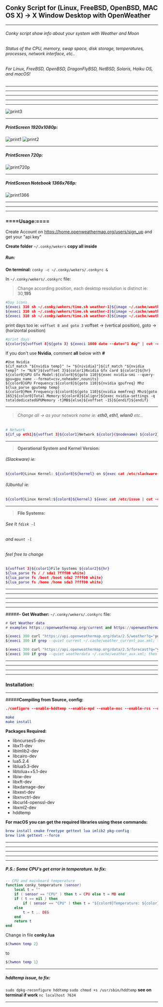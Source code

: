 ## Conky Script for (Linux, FreeBSD, OpenBSD, MAC OS X) -> X Window Desktop with OpenWeather
_ _ _
###### Conky script show info about your system with Weather and Moon
###### Status of the CPU, memory, swap space, disk storage, temperatures, processes, network interface, etc..
###### For Linux, FreeBSD, OpenBSD, DragonFlyBSD, NetBSD, Solaris, Haiku OS, and macOS!
_ _ _

- - -
- - -
- - -
* * *
![print3](https://raw.githubusercontent.com/wekers/conky/master/printscreen/print_1080p_3.jpg)
* * *
##### PrintScreen 1920x1080p:

![print1](https://raw.githubusercontent.com/wekers/conky/master/printscreen/print_1080p_1.jpg)
![print2](https://raw.githubusercontent.com/wekers/conky/master/printscreen/print_1080p_2.jpg)
* * *
##### PrintScreen 720p:

![print720p](https://raw.githubusercontent.com/wekers/conky/master/printscreen/print_720p.png)
* * *
##### PrintScreen Notebook 1366x768p:

![print1366](https://raw.githubusercontent.com/wekers/conky/master/printscreen/print_1366x768p.png)
* * *
* * *
* * *



### ====Usage:====

Create Account on https://home.openweathermap.org/users/sign_up
and get your "api key"

**Create folder** `~/.conky/wekers` **copy all inside**


##### Run:

**On terminal:**  `conky -c ~/.conky/wekers/.conkyrc &`

In `~/.conky/wekers/.conkyrc` file:

> Change according position, each desktop resolution is distinct ie: 30,**195**
```bash
#Day icons
${execi 310 sh ~/.conky/wekers/time.sh weather-1}${image ~/.cache/weather-1.png -p 30,195 -s 70x70 -n}
${execi 310 sh ~/.conky/wekers/time.sh weather-2}${image ~/.cache/weather-2.png -p 130,195 -s 70x70 -n} 
${execi 310 sh ~/.conky/wekers/time.sh weather-3}${image ~/.cache/weather-3.png -p 230,195 -s 70x70 -n} 
```
print days too ie: `voffset 8 and goto 3` voffset -> (vertical position), goto -> (horizontal position)
```bash
#print days
${color}${voffset 8}${goto 3} ${execi 1000 date --date="1 day" | cut -c1-4 |tr [[:lower:]] [[:upper:]]}
```
If you don't use **Nvidia**, comment **all** below with **#**
```livescript
#Use Nvidia
${if_match "${nvidia temp}" != "${nividia}"}${if_match "${nvidia temp}" != "N/A"}${voffset 3}${color1}Nvidia Gfx card ${color2}${hr}
${color0}GPU Gfx Model:${color8}${goto 110}${exec nvidia-smi --query-gpu=gpu_name --format=csv,noheader,nounits}
${color0}GPU Frequency:${color8}${goto 110}${nvidia gpufreq} Mhz ${lua_parse gputemp temp}
${color0}Mem Frequency:${color8}${goto 110}${nvidia memfreq} Mhz${goto 165}${color0}Total Memory:${color8}${alignr}${exec nvidia-settings -q totaldedicatedGPUMemory -t}MB${else}${voffset -15}${endif}${endif}
```
_ _ _


> ###### Change all -> as your network name ie: **eth0, eth1, wlan0** etc..
```bash
# Network
${if_up eth1}${voffset 3}${color1}Network ${color}($nodename) ${color2}${hr}
```
_ _ _


> **Operational System and Kernel Version:**
###### (Slackware) ie:
```bash
${color0}Linux Kernel: ${color8}${kernel} on ${exec cat /etc/slackware-version}
```
###### (Ubuntu) ie:
```bash
${color0}Linux Kernel:${color8}${kernel} ${exec cat /etc/issue | cut -c1-15 | sed '/^$/d'}
```
_ _ _
> **File Systems:**
>
###### See It `fdisk -l`
###### and `mount -l`
###### feel free to change
>
```bash
${voffset 3}${color1}File Systems ${color2}${hr}
${lua_parse fs / / sda1 7fff00 white}
${lua_parse fs /boot /boot sda2 7fff00 white}
${lua_parse fs /home /home sda3 7fff00 white}
```
- - -
- - -
- - -


- - - -


* * *


#####**- Get Weather:**
`~/.conky/wekers/.conkyrc` file:
```lua
# Get Weather data
# examples https://openweathermap.org/current and https://openweathermap.org/api/hourly-forecast

${execi 300 curl "https://api.openweathermap.org/data/2.5/weather?q="your country here"&units=metric&lang=pt&mode=xml&appid="your key"" | xmllint --format - > ~/.cache/weather_current_aux.xml} 
${execi 300 if grep --quiet current ~/.cache/weather_current_aux.xml; then cp ~/.cache/weather_current_aux.xml ~/.cache/weather_current.xml; fi}

${execi 300 curl "https://api.openweathermap.org/data/2.5/forecast?q="your country here"&units=metric&lang=pt&mode=xml&appid="your key"" | xmllint --format - > ~/.cache/weather_aux.xml} 
${execi 300 if grep --quiet weatherdata ~/.cache/weather_aux.xml; then cp ~/.cache/weather_aux.xml ~/.cache/weather.xml; fi}
```








* * *

- - -
- - -
- - -
### **Installation:**

- - -

#####**Compiling from Source, config:**

```cmake
./configure --enable-hddtemp --enable-mpd --enable-moc --enable-rss --enable-lua --enable-lua-cairo --enable-weather-metar --enable-weather-xoap --enable-lua-imlib2 --enable-wlan --enable-portmon --enable-imlib2 --enable-nvidia

make
make install
```

**Packages Required:**
- libncurses5-dev
- libx11-dev
- libimlib2-dev
- libcairo-dev
- lua5.2.4
- liblua5.3-dev
- libtolua++5.1-dev
- libiw-dev
- libxft-dev
- libxdamage-dev
- libxext-dev
- libxnvctrl-dev
- libcurl4-openssl-dev
- libxml2-dev
- hddtemp



**For macOS you can get the required libraries using these commands:**
```cmake
brew install cmake freetype gettext lua imlib2 pkg-config
brew link gettext --force
```

- - -
- - -
- - -
- - -
* * *

##### P.S.: Some CPU's get error in temperature. to fix:

```lua
-- CPU and mainboard temperature
function conky_temperature (sensor)
	local t = ""
 	if ( sensor == "CPU" ) then t = CPU	else t = MB end
	if ( t == nil ) then
		if ( sensor == "CPU" ) then t = "${color0}Temperature: ${color}${alignr}${hwmon temp 2}" .. DEG else t = "" end
	else
		t = t .. DEG
	end
	return t
end
```

Change in file **conky.lua**
```lua
${hwmon temp 2}
```
to
```lua
${hwmon temp 1}
```
_ _ _

##### hddtemp issue, to fix:
`sudo dpkg-reconfigure hddtemp`
`sudo chmod +s /usr/sbin/hddtemp`
**see on terminal if work** `nc localhost 7634`

* * *


